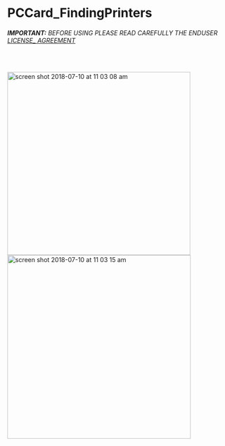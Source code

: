 # PCCard_FindingPrinters
###### __IMPORTANT:__ BEFORE USING PLEASE READ CAREFULLY THE ENDUSER [LICENSE_ AGREEMENT](http://link-os.github.io/Zebra_SDK_EULA.pdf)
<br />


<p float="left">
<img width="416" alt="screen shot 2018-07-10 at 11 03 08 am" src="https://user-images.githubusercontent.com/41017424/42522509-ea0ac150-8430-11e8-8675-1bd7a5d13ad9.png">
<img width="417" alt="screen shot 2018-07-10 at 11 03 15 am" src="https://user-images.githubusercontent.com/41017424/42522510-eb45d3de-8430-11e8-8e39-715765c8d953.png">

  </p>
